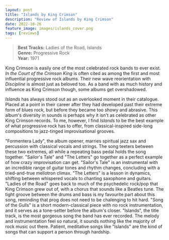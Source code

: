 ```yaml
---
layout: post
title: "Islands by King Crimson"
description: "Review of Islands by King Crimson"
date: 2022-10-26
feature_image: images/islands_cover.png
tags: [reviews]
---
```


>**Best Tracks:** Ladies of the Road, Islands<br>
>**Genre:** Progressive Rock<br>
>**Year:** 1971

King Crimson is easily one of the most celebrated rock bands to ever exist. *In the Court of the Crimson King* is often cited as among the first and most influential progressive rock albums. Their new wave reorientation with *Discipline* is almost just as beloved too. As a band with as much history and influence as King Crimson though, some albums get overshadowed.

<!--more-->

*Islands* has always stood out as an overlooked moment in their catalogue. Placed at a point in their career after they had developed past their extreme form of blues rock, but before they became too showy and abrasive. This album's diversity in sounds is perhaps why it isn't as celebrated as other King Crimson records. To me, however, I find *Islands* to be the best example of what progressive rock has to offer, from classical-inspired side-long compositions to jazz-tinged improvisational grooves.

"Formentera Lady", the album opener, marries spiritual jazz sax and percussion with classical vocals and strings. The song teeters between these two extremes, all while a repeating bass pedal holds the song together. "Sailor's Tale" and "The Letters" go together as a perfect example of how crazy improvisation can get. "Sailor's Tale" is an instrumental with an incredible range of guitar tones and rhythm changes, concluding with a tried-and-true mellotron climax. "The Letters" is a lesson in dynamics, shifting between whispered vocals to chanting saxophone and guitars. "Ladies of the Road" goes back to much of the psychedelic rock/pop that King Crimson grew out of, with a chorus that sounds like a Beatles tune. The tight groove between the drums and bass is my favourite part about this song, reminding that prog does not need to be chalenging to hit hard. "Song of the Gulls" is a short modern-classical piece with no rock instrumentation, and it serves as a tone-setter before the album's closer. "Islands", the title track, is the most gorgeous song the band has ever recorded. The melody and instrumentation feel so natural, it sounds nothing like the majority of rock music out there. Patient, meditative songs like "Islands" are the kind of songs that can support a person through hardship.  

